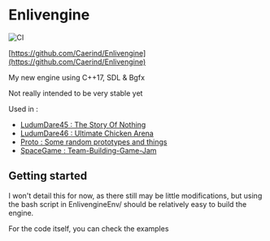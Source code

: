 # Enlivengine

![CI](https://github.com/Caerind/Enlivengine/workflows/CI/badge.svg?branch=master)

[https://github.com/Caerind/Enlivengine](https://github.com/Caerind/Enlivengine)

My new engine using C++17, SDL & Bgfx

Not really intended to be very stable yet

Used in :
  -  [LudumDare45 : The Story Of Nothing](https://github.com/Caerind/LudumDare45)
  -  [LudumDare46 : Ultimate Chicken Arena](https://github.com/Caerind/LudumDare46)
  -  [Proto : Some random prototypes and things](https://github.com/Caerind/Proto)
  -  [SpaceGame : Team-Building-Game-Jam](https://github.com/Caerind/SpaceGame)

## Getting started

I won't detail this for now, as there still may be little modifications, but using the bash script in EnlivengineEnv/ should be relatively easy to build the engine.  

For the code itself, you can check the examples
